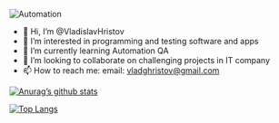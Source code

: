 ![Automation](https://github.com/VladislavHristov/VladislavHristov/assets/136968279/c2485e20-d417-40d9-b09a-8f0bf0e229dd)
- 👋 Hi, I’m @VladislavHristov
- 👀 I’m interested in programming and testing software and apps
- 🌱 I’m currently learning Automation QA
- 💞️ I’m looking to collaborate on challenging projects in IT company
- 📫 How to reach me: email: vladghristov@gmail.com

[![Anurag’s github stats](https://github-readme-stats.vercel.app/api?username=VladislavHristov)](https://github.com/VladislavHristov)

[![Top Langs](https://github-readme-stats.vercel.app/api/top-langs/?username=VladislavHristov&layout=compact)](https://github.com/VladislavHristov)

<!---
VladislavHristov/VladislavHristov is a ✨ special ✨ repository because its `README.md` (this file) appears on your GitHub profile.
You can click the Preview link to take a look at your changes.
--->
